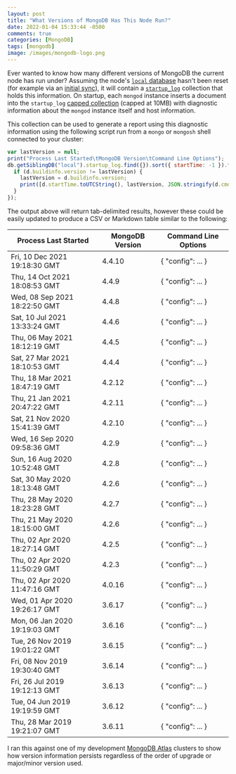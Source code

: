 ```yaml
---
layout: post
title: "What Versions of MongoDB Has This Node Run?"
date: 2022-01-04 15:33:44 -0500
comments: true
categories: [MongoDB]
tags: [mongodb]
image: /images/mongodb-logo.png
---
```


Ever wanted to know how many different versions of MongoDB the current node has run under? Assuming the node's [`local` database](https://docs.mongodb.com/manual/reference/local-database) hasn't been reset (for example via an [initial sync](https://docs.mongodb.com/manual/core/replica-set-sync/#std-label-replica-set-initial-sync)), it will contain a [`startup_log`](https://docs.mongodb.com/manual/reference/local-database/#mongodb-data-local.startup_log) collection that holds this information. On startup, each `mongod` instance inserts a document into the `startup_log` [capped collection](https://docs.mongodb.com/manual/core/capped-collections/) (capped at 10MB) with diagnostic information about the `mongod` instance itself and host information.

This collection can be used to generate a report using this diagnostic information using the following script run from a `mongo` or `mongosh` shell connected to your cluster:

```js
var lastVersion = null;
print("Process Last Started\tMongoDB Version\tCommand Line Options");
db.getSiblingDB("local").startup_log.find({}).sort({ startTime: -1 }).forEach(function(d) {
  if (d.buildinfo.version != lastVersion) {
    lastVersion = d.buildinfo.version;
    print([d.startTime.toUTCString(), lastVersion, JSON.stringify(d.cmdLine)].join('\t'));
  }
});
```

The output above will return tab-delimited results, however these could be easily updated to produce a CSV or Markdown table similar to the following:

|Process Last Started|MongoDB Version|Command Line Options|
|--------------------|---------------|--------------------|
|Fri, 10 Dec 2021 19:18:30 GMT|4.4.10|{ "config": ... }|
|Thu, 14 Oct 2021 18:08:53 GMT|4.4.9|{ "config": ... }|
|Wed, 08 Sep 2021 18:22:50 GMT|4.4.8|{ "config": ... }|
|Sat, 10 Jul 2021 13:33:24 GMT|4.4.6|{ "config": ... }|
|Thu, 06 May 2021 18:12:19 GMT|4.4.5|{ "config": ... }|
|Sat, 27 Mar 2021 18:10:53 GMT|4.4.4|{ "config": ... }|
|Thu, 18 Mar 2021 18:47:19 GMT|4.2.12|{ "config": ... }|
|Thu, 21 Jan 2021 20:47:22 GMT|4.2.11|{ "config": ... }|
|Sat, 21 Nov 2020 15:41:39 GMT|4.2.10|{ "config": ... }|
|Wed, 16 Sep 2020 09:58:36 GMT|4.2.9|{ "config": ... }|
|Sun, 16 Aug 2020 10:52:48 GMT|4.2.8|{ "config": ... }|
|Sat, 30 May 2020 18:13:48 GMT|4.2.6|{ "config": ... }|
|Thu, 28 May 2020 18:23:28 GMT|4.2.7|{ "config": ... }|
|Thu, 21 May 2020 18:15:00 GMT|4.2.6|{ "config": ... }|
|Thu, 02 Apr 2020 18:27:14 GMT|4.2.5|{ "config": ... }|
|Thu, 02 Apr 2020 11:50:29 GMT|4.2.3|{ "config": ... }|
|Thu, 02 Apr 2020 11:47:16 GMT|4.0.16|{ "config": ... }|
|Wed, 01 Apr 2020 19:26:17 GMT|3.6.17|{ "config": ... }|
|Mon, 06 Jan 2020 19:19:03 GMT|3.6.16|{ "config": ... }|
|Tue, 26 Nov 2019 19:01:22 GMT|3.6.15|{ "config": ... }|
|Fri, 08 Nov 2019 19:30:40 GMT|3.6.14|{ "config": ... }|
|Fri, 26 Jul 2019 19:12:13 GMT|3.6.13|{ "config": ... }|
|Tue, 04 Jun 2019 19:19:59 GMT|3.6.12|{ "config": ... }|
|Thu, 28 Mar 2019 19:21:07 GMT|3.6.11|{ "config": ... }|

I ran this against one of my development [MongoDB Atlas](https://www.mongodb.com/atlas) clusters to show how version information persists regardless of the order of upgrade or major/minor version used.